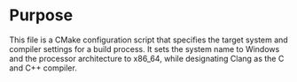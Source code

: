 # Purpose
This file is a CMake configuration script that specifies the target system and compiler settings for a build process. It sets the system name to Windows and the processor architecture to x86_64, while designating Clang as the C and C++ compiler.
